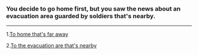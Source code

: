 ### You decide to go home first, but you saw the news about an evacuation area guarded by soldiers that's nearby. 

----
1.[To home that's far away](girl/girl-fighting.md)

2.[To the evacuation are that's nearby](man/man-fighting.md)
